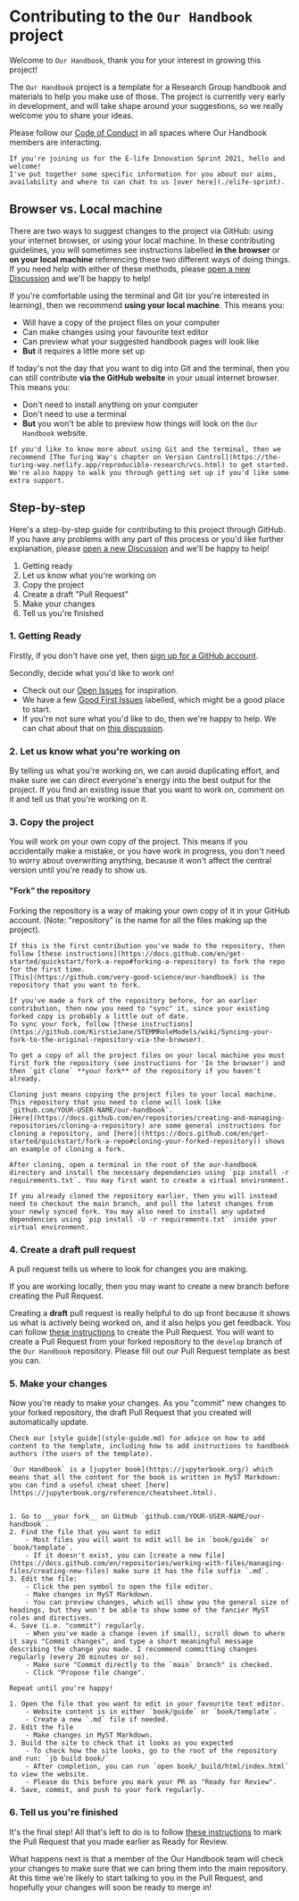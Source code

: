 # Contributing to the `Our Handbook` project

Welcome to `Our Handbook`, thank you for your interest in growing this project!

The `Our Handbook` project is a template for a Research Group handbook and materials to help you make use of those. 
The project is currently very early in development, and will take shape around your suggestions, so we really welcome you to share your ideas.

Please follow our [Code of Conduct](code-of-conduct) in all spaces where Our Handbook members are interacting.

````{admonition} E-life Innovation Sprint
If you're joining us for the E-life Innovation Sprint 2021, hello and welcome!
I've put together some specific information for you about our aims, availability and where to can chat to us [over here](./elife-sprint).
````

## Browser vs. Local machine
There are two ways to suggest changes to the project via GitHub: using your internet browser, or using your local machine.
In these contributing guidelines, you will sometimes see instructions labelled __in the browser__ or __on your local machine__ referencing these two different ways of doing things.
If you need help with either of these methods, please [open a new Discussion](https://github.com/very-good-science/our-handbook/discussions/new) and we'll be happy to help!

If you're comfortable using the terminal and Git (or you're interested in learning), then we recommend __using your local machine__.
This means you:
- Will have a copy of the project files on your computer
- Can make changes using your favourite text editor
- Can preview what your suggested handbook pages will look like
- __But__ it requires a little more set up

If today's not the day that you want to dig into Git and the terminal, then you can still contribute __via the GitHub website__ in your usual internet browser.
This means you: 
- Don't need to install anything on your computer
- Don't need to use a terminal
- __But__ you won't be able to preview how things will look on the `Our Handbook` website.

```{seealso}
If you'd like to know more about using Git and the terminal, then we recommend [The Turing Way's chapter on Version Control](https://the-turing-way.netlify.app/reproducible-research/vcs.html) to get started.
We're also happy to walk you through getting set up if you'd like some extra support.
```

## Step-by-step

Here's a step-by-step guide for contributing to this project through GitHub. 
If you have any problems with any part of this process or you'd like further explanation, please [open a new Discussion](https://github.com/very-good-science/our-handbook/discussions/new) and we'll be happy to help!

1. Getting ready
2. Let us know what you're working on
3. Copy the project
4. Create a draft "Pull Request"
5. Make your changes
6. Tell us you're finished

### 1. Getting Ready

Firstly, if you don't have one yet, then [sign up for a GitHub account](https://github.com/signup).

Secondly, decide what you'd like to work on!
- Check out our [Open Issues](https://github.com/very-good-science/our-handbook/issues) for inspiration. 
- We have a few [Good First Issues](https://github.com/very-good-science/our-handbook/issues?q=is%3Aissue+is%3Aopen+label%3A%22good+first+issue%22) labelled, which might be a good place to start.
- If you're not sure what you'd like to do, then we're happy to help.  We can chat about that on [this discussion](https://github.com/very-good-science/our-handbook/discussions/24).
   
### 2. Let us know what you're working on
By telling us what you're working on, we can avoid duplicating effort, and make sure we can direct everyone's energy into the best output for the project.
If you find an existing issue that you want to work on, comment on it and tell us that you're working on it.

### 3. Copy the project
You will work on your own copy of the project.
This means if you accidentally make a mistake, or you have work in progress, you don't need to worry about overwriting anything, because it won't affect the central version until you're ready to show us.

#### "Fork" the repository
Forking the repository is a way of making your own copy of it in your GitHub account. 
(Note: "repository" is the name for all the files making up the project).

````{tab} In the browser
If this is the first contribution you've made to the repository, then follow [these instructions](https://docs.github.com/en/get-started/quickstart/fork-a-repo#forking-a-repository) to fork the repo for the first time. 
[This](https://github.com/very-good-science/our-handbook) is the repository that you want to fork.

If you've made a fork of the repository before, for an earlier contribution, then now you need to "sync" it, since your existing forked copy is probably a little out of date. 
To sync your fork, follow [these instructions](https://github.com/KirstieJane/STEMMRoleModels/wiki/Syncing-your-fork-to-the-original-repository-via-the-browser).
````

````{tab} Using your local machine
To get a copy of all the project files on your local machine you must first fork the repository (see instructions for 'In the browser') and then `git clone` **your fork** of the repository if you haven't already.

Cloning just means copying the project files to your local machine.
This repository that you need to clone will look like `github.com/YOUR-USER-NAME/our-handbook`.
[Here](https://docs.github.com/en/repositories/creating-and-managing-repositories/cloning-a-repository) are some general instructions for cloning a repository, and [here]((https://docs.github.com/en/get-started/quickstart/fork-a-repo#cloning-your-forked-repository)) shows an example of cloning a fork.

After cloning, open a terminal in the root of the our-handbook directory and install the necessary dependencies using `pip install -r requirements.txt`. You may first want to create a virtual environment.

If you already cloned the repository earlier, then you will instead need to checkout the main branch, and pull the latest changes from your newly synced fork. You may also need to install any updated dependencies using `pip install -U -r requirements.txt` inside your virtual environment.
````

### 4. Create a draft pull request
A pull request tells us where to look for changes you are making.

If you are working locally, then you may want to create a new branch before creating the Pull Request.

Creating a __draft__ pull request is really helpful to do up front because it shows us what is actively being worked on, and it also helps you get feedback.
You can follow [these instructions](https://docs.github.com/en/github/collaborating-with-pull-requests/proposing-changes-to-your-work-with-pull-requests/creating-a-pull-request) to create the Pull Request. 
You will want to create a Pull Request from your forked repository to the `develop` branch of the `Our Handbook` repository.
Please fill out our Pull Request template as best you can.
 
### 5. Make your changes
Now you're ready to make your changes. 
As you "commit" new changes to your forked repository, the draft Pull Request that you created will automatically update.

```{tip}
Check our [style guide](style-guide.md) for advice on how to add content to the template, including how to add instructions to handbook authors (the users of the template).
```

```{seealso}
`Our Handbook` is a [jupyter book](https://jupyterbook.org/) which means that all the content for the book is written in MyST Markdown: you can find a useful cheat sheet [here](https://jupyterbook.org/reference/cheatsheet.html).
```

````{tab} In the browser

1. Go to __your fork__ on GitHub `github.com/YOUR-USER-NAME/our-handbook`.
2. Find the file that you want to edit
    - Most files you will want to edit will be in `book/guide` or `book/template`.
    - If it doesn't exist, you can [create a new file](https://docs.github.com/en/repositories/working-with-files/managing-files/creating-new-files) make sure it has the file suffix `.md`.
3. Edit the file:
    - Click the pen symbol to open the file editor.
    - Make changes in MyST Markdown.
    - You can preview changes, which will show you the general size of headings, but they won't be able to show some of the fancier MyST roles and directives.
4. Save (i.e. "commit") regularly.
    - When you've made a change (even if small), scroll down to where it says "Commit changes", and type a short meaningful message describing the change you made. I recommend committing changes regularly (every 20 minutes or so).
    - Make sure "Commit directly to the `main` branch" is checked.
    - Click "Propose file change".
  
Repeat until you're happy!
````

````{tab} Using your local machine
1. Open the file that you want to edit in your favourite text editor. 
    - Website content is in either `book/guide` or `book/template`.
    - Create a new `.md` file if needed.
2. Edit the file
    - Make changes in MyST Markdown.
3. Build the site to check that it looks as you expected
    - To check how the site looks, go to the root of the repository and run: `jb build book/`
    - After completion, you can run `open book/_build/html/index.html` to view the website.
    - Please do this before you mark your PR as "Ready for Review".
4. Save, commit, and push to your fork regularly.
````

### 6. Tell us you're finished
It's the final step!
All that's left to do is to follow [these instructions](https://docs.github.com/en/github/collaborating-with-pull-requests/proposing-changes-to-your-work-with-pull-requests/changing-the-stage-of-a-pull-request#marking-a-pull-request-as-ready-for-review) to mark the Pull Request that you made earlier as Ready for Review.

What happens next is that a member of the Our Handbook team will check your changes to make sure that we can bring them into the main repository.
At this time we're likely to start talking to you in the Pull Request, and hopefully your changes will soon be ready to merge in!
